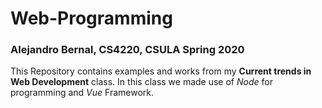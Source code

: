 # Web-Programming
### Alejandro Bernal, CS4220, CSULA Spring 2020

This Repository contains examples and works from my **Current trends in Web Development** class.
In this class we made use of *Node* for programming and *Vue* Framework.